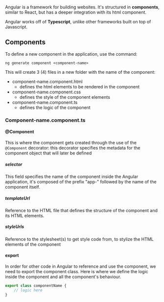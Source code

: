 Angular is a framework for building websites.
It's structured in **components**, similar to React, but has a deeper integration with its html component.

Angular works off of **Typescript**, unlike other frameworks built on top of Javascript.

## Components
To define a new component in the application, use the command:
```node
ng generate component <component-name>
```

This will create 3 (4) files in a new folder with the name of the component:
- component-name.component.html
	- defines the html elements to be rendered in the component
- component-name.component.css
	- defines the style of the component elements
- component-name.component.ts
	- defines the logic of the component

### Component-name.component.ts

#### @Component
This is where the component gets created through the use of the `@Component` decorator:
this decorator specifies the metadata for the component object that will later be defined
##### selector
This field specifies the name of the component inside the Angular application, it's composed of the prefix "app-" followed by the name of the component itself.

##### templateUrl
Reference to the HTML file that defines the structure of the component and its HTML elements.

##### styleUrls
Reference to the stylesheet(s) to get style code from, to stylize the HTML elements of the component

#### export
In order for other code in Angular to reference and use the component, we need to export the component class. Here is where we define the logic inside the component and all the component's behaviour.

```typescript
export class componentName {
	// logic here
}
```



